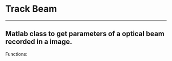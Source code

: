 # Track Beam
------------

Matlab class to get parameters of a optical beam recorded in a image.
----------

Functions:
